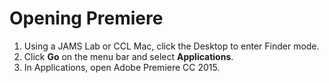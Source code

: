 # Opening Premiere

1. Using a JAMS Lab or CCL Mac, click the Desktop to enter Finder mode.
2. Click **Go** on the menu bar and select **Applications**.
3. In Applications, open Adobe Premiere CC 2015.


